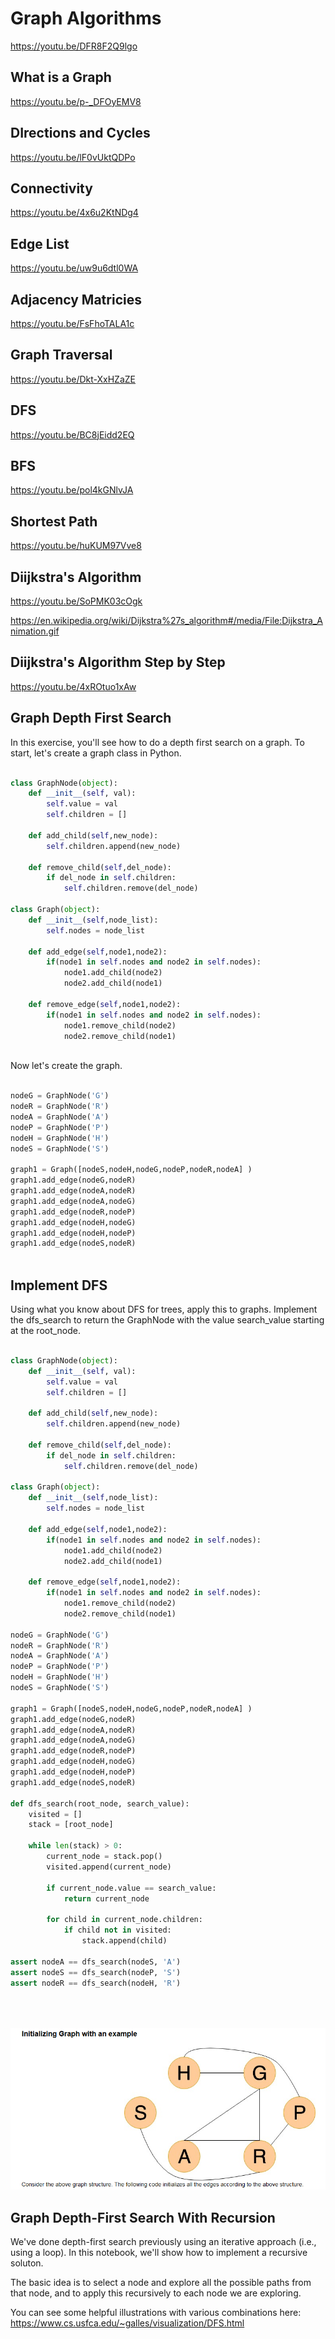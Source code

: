# Graph Algorithms

https://youtu.be/DFR8F2Q9lgo

## What is a Graph
https://youtu.be/p-_DFOyEMV8

## DIrections and Cycles
https://youtu.be/lF0vUktQDPo

## Connectivity
https://youtu.be/4x6u2KtNDg4

## Edge List
https://youtu.be/uw9u6dtl0WA

## Adjacency Matricies
https://youtu.be/FsFhoTALA1c

## Graph Traversal
https://youtu.be/Dkt-XxHZaZE

## DFS
https://youtu.be/BC8jEidd2EQ

## BFS
https://youtu.be/pol4kGNlvJA

## Shortest Path 
https://youtu.be/huKUM97Vve8

## Diijkstra's Algorithm
https://youtu.be/SoPMK03cOgk

https://en.wikipedia.org/wiki/Dijkstra%27s_algorithm#/media/File:Dijkstra_Animation.gif

## Diijkstra's Algorithm Step by Step
https://youtu.be/4xROtuo1xAw

## Graph Depth First Search
In this exercise, you'll see how to do a depth first search on a graph. To start, let's create a graph class in Python.


```python

class GraphNode(object):
    def __init__(self, val):
        self.value = val
        self.children = []
        
    def add_child(self,new_node):
        self.children.append(new_node)
    
    def remove_child(self,del_node):
        if del_node in self.children:
            self.children.remove(del_node)

class Graph(object):
    def __init__(self,node_list):
        self.nodes = node_list
        
    def add_edge(self,node1,node2):
        if(node1 in self.nodes and node2 in self.nodes):
            node1.add_child(node2)
            node2.add_child(node1)
            
    def remove_edge(self,node1,node2):
        if(node1 in self.nodes and node2 in self.nodes):
            node1.remove_child(node2)
            node2.remove_child(node1)



```

Now let's create the graph.

```python

nodeG = GraphNode('G')
nodeR = GraphNode('R')
nodeA = GraphNode('A')
nodeP = GraphNode('P')
nodeH = GraphNode('H')
nodeS = GraphNode('S')

graph1 = Graph([nodeS,nodeH,nodeG,nodeP,nodeR,nodeA] ) 
graph1.add_edge(nodeG,nodeR)
graph1.add_edge(nodeA,nodeR)
graph1.add_edge(nodeA,nodeG)
graph1.add_edge(nodeR,nodeP)
graph1.add_edge(nodeH,nodeG)
graph1.add_edge(nodeH,nodeP)
graph1.add_edge(nodeS,nodeR)



```

## Implement DFS

Using what you know about DFS for trees, apply this to graphs. Implement the dfs_search to return the GraphNode with the value search_value starting at the root_node.


```python

class GraphNode(object):
    def __init__(self, val):
        self.value = val
        self.children = []
        
    def add_child(self,new_node):
        self.children.append(new_node)
    
    def remove_child(self,del_node):
        if del_node in self.children:
            self.children.remove(del_node)

class Graph(object):
    def __init__(self,node_list):
        self.nodes = node_list
        
    def add_edge(self,node1,node2):
        if(node1 in self.nodes and node2 in self.nodes):
            node1.add_child(node2)
            node2.add_child(node1)
            
    def remove_edge(self,node1,node2):
        if(node1 in self.nodes and node2 in self.nodes):
            node1.remove_child(node2)
            node2.remove_child(node1)

nodeG = GraphNode('G')
nodeR = GraphNode('R')
nodeA = GraphNode('A')
nodeP = GraphNode('P')
nodeH = GraphNode('H')
nodeS = GraphNode('S')

graph1 = Graph([nodeS,nodeH,nodeG,nodeP,nodeR,nodeA] ) 
graph1.add_edge(nodeG,nodeR)
graph1.add_edge(nodeA,nodeR)
graph1.add_edge(nodeA,nodeG)
graph1.add_edge(nodeR,nodeP)
graph1.add_edge(nodeH,nodeG)
graph1.add_edge(nodeH,nodeP)
graph1.add_edge(nodeS,nodeR)

def dfs_search(root_node, search_value):
    visited = []
    stack = [root_node]
    
    while len(stack) > 0:
        current_node = stack.pop()
        visited.append(current_node)

        if current_node.value == search_value:
            return current_node

        for child in current_node.children:
            if child not in visited:
                stack.append(child)

assert nodeA == dfs_search(nodeS, 'A')
assert nodeS == dfs_search(nodeP, 'S')
assert nodeR == dfs_search(nodeH, 'R')





```

![Graph Algorithms](https://github.com/budostylz/Algorithms-and-Data-Structures/blob/master/Advance%20Algorithms/Graph%20Algorithms/graph.PNG "Graph Algorithms")

## Graph Depth-First Search With Recursion
We've done depth-first search previously using an iterative approach (i.e., using a loop). In this notebook, we'll show how to implement a recursive soluton.

The basic idea is to select a node and explore all the possible paths from that node, and to apply this recursively to each node we are exploring.

You can see some helpful illustrations with various combinations here: https://www.cs.usfca.edu/~galles/visualization/DFS.html


